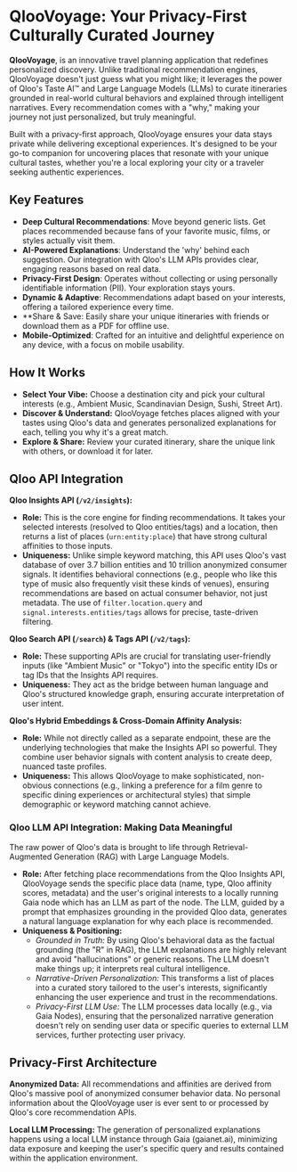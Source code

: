# QlooVoyage: Your Privacy-First Culturally Curated Journey

**QlooVoyage**, is an innovative travel planning application that redefines personalized discovery. Unlike traditional recommendation engines, QlooVoyage doesn't just guess what you might like; it leverages the power of Qloo's Taste AI™ and Large Language Models (LLMs) to curate itineraries grounded in real-world cultural behaviors and explained through intelligent narratives. Every recommendation comes with a "why," making your journey not just personalized, but truly meaningful. 

Built with a privacy-first approach, QlooVoyage ensures your data stays private while delivering exceptional experiences. It's designed to be your go-to companion for uncovering places that resonate with your unique cultural tastes, whether you're a local exploring your city or a traveler seeking authentic experiences. 

## Key Features 

- **Deep Cultural Recommendations**: Move beyond generic lists. Get places recommended because fans of your favorite music, films, or styles actually visit them.
- **AI-Powered Explanations**: Understand the 'why' behind each suggestion. Our integration with Qloo's LLM APIs provides clear, engaging reasons based on real data.
- **Privacy-First Design**: Operates without collecting or using personally identifiable information (PII). Your exploration stays yours.
- **Dynamic & Adaptive**: Recommendations adapt based on your interests, offering a tailored experience every time.
- **Share & Save: Easily share your unique itineraries with friends or download them as a PDF for offline use.
- **Mobile-Optimized**: Crafted for an intuitive and delightful experience on any device, with a focus on mobile usability.

## How It Works 

- **Select Your Vibe:** Choose a destination city and pick your cultural interests (e.g., Ambient Music, Scandinavian Design, Sushi, Street Art).
- **Discover & Understand:** QlooVoyage fetches places aligned with your tastes using Qloo's data and generates personalized explanations for each, telling you why it's a great match.
- **Explore & Share:** Review your curated itinerary, share the unique link with others, or download it for later.

## Qloo API Integration

**Qloo Insights API (`/v2/insights`):** 

 - **Role:** This is the core engine for finding recommendations. It takes your selected interests (resolved to Qloo entities/tags) and a location, then returns a list of places (`urn:entity:place`) that have strong cultural affinities to those inputs.
 - **Uniqueness:** Unlike simple keyword matching, this API uses Qloo's vast database of over 3.7 billion entities and 10 trillion anonymized consumer signals. It identifies behavioral connections (e.g., people who like this type of music also frequently visit these kinds of venues), ensuring recommendations are based on actual consumer behavior, not just metadata. The use of `filter.location.query` and `signal.interests.entities/tags` allows for precise, taste-driven filtering.

**Qloo Search API (`/search`) & Tags API (`/v2/tags`):** 

 - **Role:** These supporting APIs are crucial for translating user-friendly inputs (like "Ambient Music" or "Tokyo") into the specific entity IDs or tag IDs that the Insights API requires.
 - **Uniqueness:** They act as the bridge between human language and Qloo's structured knowledge graph, ensuring accurate interpretation of user intent.

**Qloo's Hybrid Embeddings & Cross-Domain Affinity Analysis:** 

 - **Role:** While not directly called as a separate endpoint, these are the underlying technologies that make the Insights API so powerful. They combine user behavior signals with content analysis to create
   deep, nuanced taste profiles.
 - **Uniqueness:** This allows QlooVoyage to make sophisticated, non-obvious connections (e.g., linking a preference for a film genre
   to specific dining experiences or architectural styles) that simple
   demographic or keyword matching cannot achieve.

### Qloo LLM API Integration: Making Data Meaningful 

The raw power of Qloo's data is brought to life through Retrieval-Augmented Generation (RAG) with Large Language Models. 

 - **Role:** After fetching place recommendations from the Qloo Insights API, QlooVoyage sends the specific place data (name, type, Qloo affinity scores, metadata) and the user's original interests to a locally running Gaia node which has an LLM as part of the node. The LLM, guided by a prompt that emphasizes grounding in the provided Qloo data, generates a natural language explanation for why each place is recommended.
 - **Uniqueness & Positioning:**
	- *Grounded in Truth:* By using Qloo's behavioral data as the factual grounding (the "R" in RAG), the LLM explanations are highly relevant and avoid "hallucinations" or generic reasons. The LLM doesn't make things up; it interprets real cultural intelligence.
    - *Narrative-Driven Personalization:* This transforms a list of places into a curated story tailored to the user's interests, significantly enhancing the user experience and trust in the recommendations. 
    - *Privacy-First LLM Use:* The LLM processes data locally (e.g., via Gaia Nodes), ensuring that the personalized narrative generation doesn't rely on sending user data or specific queries to external LLM services, further protecting user privacy.

## Privacy-First Architecture 

**Anonymized Data:** All recommendations and affinities are derived from Qloo's massive pool of anonymized consumer behavior data. No personal information about the QlooVoyage user is ever sent to or processed by Qloo's core recommendation APIs.

**Local LLM Processing:** The generation of personalized explanations happens using a local LLM instance through Gaia (gaianet.ai), minimizing data exposure and keeping the user's specific query and results contained within the application environment.